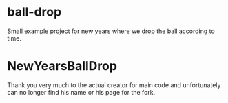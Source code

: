 # ball-drop
Small example project for new years where we drop the ball according to time.
# NewYearsBallDrop

Thank you very much to the actual creator for main code and unfortunately can no longer find his name or his page for the fork.
